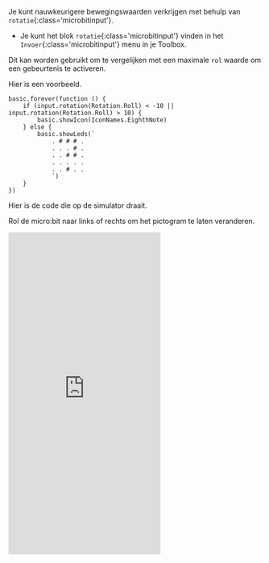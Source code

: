 Je kunt nauwkeurigere bewegingswaarden verkrijgen met behulp van `rotatie`{:class='microbitinput'}.

- Je kunt het blok `rotatie`{:class='microbitinput'} vinden in het `Invoer`{:class='microbitinput'} menu in je Toolbox.

Dit kan worden gebruikt om te vergelijken met een maximale `rol` waarde om een gebeurtenis te activeren.

Hier is een voorbeeld.

```microbit
basic.forever(function () {
    if (input.rotation(Rotation.Roll) < -10 || input.rotation(Rotation.Roll) > 10) {
        basic.showIcon(IconNames.EighthNote)
    } else {
        basic.showLeds(`
            . # # # .
            . . . # .
            . . # # .
            . . . . .
            . . # . .
            `)
    }
})
```

Hier is de code die op de simulator draait.

Rol de micro:bit naar links of rechts om het pictogram te laten veranderen.
<br>
<div style="position:relative;height:0;padding-bottom:127%;overflow:hidden;"><iframe style="position:absolute;top:0;left:0;width:60%;height:100%;" src="https://makecode.microbit.org/---run?id=_gzvM5a8MgA4f" allowfullscreen="allowfullscreen" sandbox="allow-popups allow-forms allow-scripts allow-same-origin" frameborder="0"></iframe></div>
